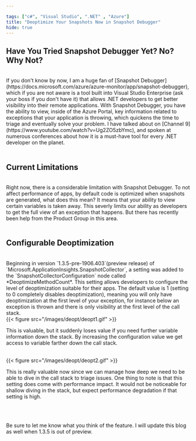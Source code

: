 ```yaml
---

tags: ["c#", "Visual Studio", ".NET" , "Azure"]
title: "Deoptimize Your Snapshots Now in Snapshot Debugger"
hide: true
---
```


## Have You Tried Snapshot Debugger Yet? No? Why Not?

<br />
If you don't know by now, I am a huge fan of [Snapshot Debugger](https://docs.microsoft.com/azure/azure-monitor/app/snapshot-debugger), which if you are not aware is a tool built into Visual Studio Enterprise (ask your boss if you don't have it) that allows .NET developers to get better visibility into their remote applications. With Snapshot Debugger, you have the ability to view, inside of the Azure Portal, key information related to exceptions that your application is throwing, which quickens the time to triage and eventually solve your problem. I have talked about on [Channel 9](https://www.youtube.com/watch?v=Ug2ZO5zbYmc), and spoken at numerous conferences about how it is a must-have tool for every .NET developer on the planet.
<br /><br />

## Current Limitations

<br />
Right now, there is a considerable limitation with Snapshot Debugger. To not affect performance of apps, by default code is optimized when snapshots are generated, what does this mean? It means that your ability to view certain variables is taken away. This severly limits our ability as developers to get the full view of an exception that happens. But there has recently been help from the Product Group in this area.<br /><br />

## Configurable Deoptimization

<br />
Beginning in version `1.3.5-pre-1906.403`(preview release) of `Microsoft.ApplicationInsights.SnapshotCollector`, a setting was added to the `SnapshotCollectorConfiguration` node called *DeoptimizeMethodCount*. This setting allows developers to configure the level of deoptimization suitable for their apps. The default value is 1 (setting to 0 completely disables deoptimization), meaning you will only have deoptimization at the first level of your exception, for instance below an exception is thrown and there is only visibility at the first level of the call stack.

<br />
{{< figure  src="/images/deopt/deopt1.gif" >}}
<br />

This is valuable, but it suddenly loses value if you need further variable information down the stack. By increasing the configuration value we get access to variable farther down the call stack.

<br />
{{< figure  src="/images/deopt/deopt2.gif" >}}
<br />

This is really valuable now since we can manage how deep we need to be able to dive in the call stack to triage issues. One thing to note is that this setting does come with performance impact. It would not be noticeable for shallow diving in the stack, but expect performance degradation if that setting is high.

<br /><br />

Be sure to let me know what you think of the feature. I will update this blog as well when 1.3.5 is out of preview.

